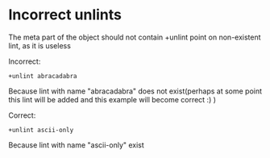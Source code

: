 # Incorrect unlints

The meta part of the object should not contain +unlint point on non-existent
lint, as it is useless

Incorrect:

```eo
+unlint abracadabra
```

Because lint with name "abracadabra" does not exist(perhaps at some
point this lint will be added and this example will become correct :) )

Correct:

```eo
+unlint ascii-only
```

Because lint with name "ascii-only" exist
